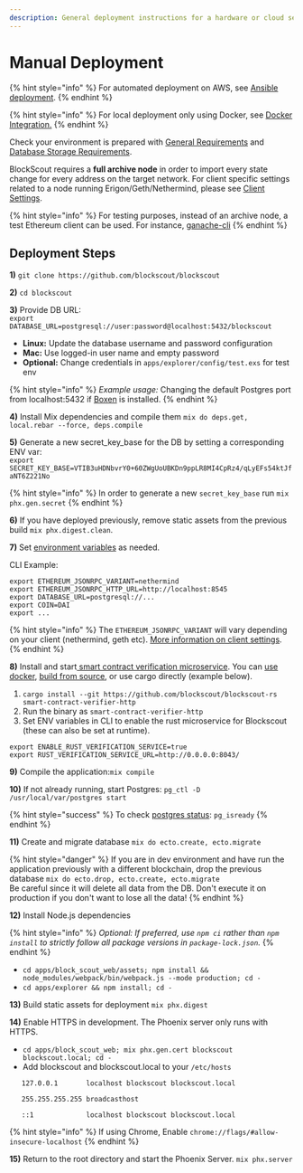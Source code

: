 ```yaml
---
description: General deployment instructions for a hardware or cloud services environment
---
```


# Manual Deployment

{% hint style="info" %}
For automated deployment on AWS, see [Ansible deployment](../ansible-deployment/).
{% endhint %}

{% hint style="info" %}
For local deployment only using Docker, see [Docker Integration.](../information-and-settings/docker-integration-local-use-only.md)
{% endhint %}

Check your environment is prepared with [General Requirements](../information-and-settings/requirements.md) and [Database Storage Requirements](../information-and-settings/database-storage-requirements.md).

BlockScout requires a **full archive node** in order to import every state change for every address on the target network. For client specific settings related to a node running Erigon/Geth/Nethermind, please see [Client Settings](../information-and-settings/client-settings.md).

{% hint style="info" %}
For testing purposes, instead of an archive node, a test Ethereum client can be used. For instance, [ganache-cli](https://github.com/trufflesuite/ganache-cli)
{% endhint %}

## Deployment Steps

**1)** `git clone https://github.com/blockscout/blockscout`

**2)** `cd blockscout`

**3)** Provide DB URL:\
`export DATABASE_URL=postgresql://user:password@localhost:5432/blockscout`

* **Linux:** Update the database username and password configuration
* **Mac:** Use logged-in user name and empty password
* **Optional:** Change credentials in `apps/explorer/config/test.exs` for test env

{% hint style="info" %}
_Example usage:_ Changing the default Postgres port from localhost:5432 if [Boxen](https://github.com/boxen/boxen) is installed.
{% endhint %}

**4)** Install Mix dependencies and compile them `mix do deps.get, local.rebar --force, deps.compile`

**5)** Generate a new secret\_key\_base for the DB by setting a corresponding ENV var:\
`export SECRET_KEY_BASE=VTIB3uHDNbvrY0+60ZWgUoUBKDn9ppLR8MI4CpRz4/qLyEFs54ktJfaNT6Z221No`

{% hint style="info" %}
In order to generate a new `secret_key_base` run `mix phx.gen.secret`
{% endhint %}

**6)** If you have deployed previously, remove static assets from the previous build `mix phx.digest.clean`.

**7)** Set [environment variables](../information-and-settings/env-variables.md) as needed.

CLI Example:

```
export ETHEREUM_JSONRPC_VARIANT=nethermind
export ETHEREUM_JSONRPC_HTTP_URL=http://localhost:8545
export DATABASE_URL=postgresql://...
export COIN=DAI
export ... 
```

{% hint style="info" %}
The `ETHEREUM_JSONRPC_VARIANT` will vary depending on your client (nethermind, geth etc). [More information on client settings](../information-and-settings/client-settings.md).
{% endhint %}

**8)** Install and start[ smart contract verification microservice](../information-and-settings/smart-contract-verification.md). You can [use docker](https://github.com/blockscout/blockscout-rs/tree/main/smart-contract-verifier#using-docker), [build from source](https://github.com/blockscout/blockscout-rs/tree/main/smart-contract-verifier#building-from-source), or use cargo directly (example below).

1. `cargo install --git https://github.com/blockscout/blockscout-rs smart-contract-verifier-http`
2. Run the binary as `smart-contract-verifier-http`
3. Set ENV variables in CLI to enable the rust microservice for Blockscout (these can also be set at runtime).

```
export ENABLE_RUST_VERIFICATION_SERVICE=true
export RUST_VERIFICATION_SERVICE_URL=http://0.0.0.0:8043/
```

**9)** Compile the application:`mix compile`

**10)** If not already running, start Postgres: `pg_ctl -D /usr/local/var/postgres start`

{% hint style="success" %}
To check [postgres status](https://www.postgresql.org/docs/9.6/app-pg-isready.html): `pg_isready`
{% endhint %}

**11)** Create and migrate database `mix do ecto.create, ecto.migrate`

{% hint style="danger" %}
If you are in dev environment and have run the application previously with a different blockchain, drop the previous database `mix do ecto.drop, ecto.create, ecto.migrate`\
Be careful since it will delete all data from the DB. Don't execute it on production if you don't want to lose all the data!
{% endhint %}

**12)** Install Node.js dependencies

{% hint style="info" %}
_Optional: If preferred, use `npm ci` rather than `npm install` to strictly follow all package versions in `package-lock.json`._
{% endhint %}

* `cd apps/block_scout_web/assets; npm install && node_modules/webpack/bin/webpack.js --mode production; cd -`
* `cd apps/explorer && npm install; cd -`

**13)** Build static assets for deployment `mix phx.digest`

**14)** Enable HTTPS in development. The Phoenix server only runs with HTTPS.

* `cd apps/block_scout_web; mix phx.gen.cert blockscout blockscout.local; cd -`
* Add blockscout and blockscout.local to your `/etc/hosts`

```
   127.0.0.1       localhost blockscout blockscout.local

   255.255.255.255 broadcasthost

   ::1             localhost blockscout blockscout.local
```

{% hint style="info" %}
If using Chrome, Enable `chrome://flags/#allow-insecure-localhost`
{% endhint %}

**15)** Return to the root directory and start the Phoenix Server. `mix phx.server`

##
